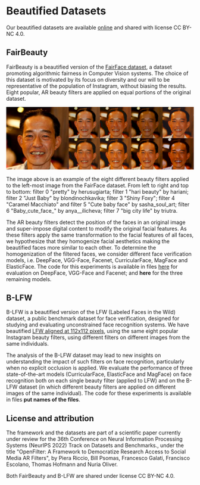# Beautified Datasets

Our beautified datasets are available [online](https://fairbeauty.z6.web.core.windows.net/) and shared with license CC BY-NC 4.0.

## FairBeauty
FairBeauty is a beautified version of the [FairFace dataset](https://github.com/joojs/fairface), a dataset promoting algorithmic fairness in Computer Vision systems. The choice of this dataset is motivated by its focus on diversity and our will to be representative of the population of Instagram, without biasing the results. Eight popular, AR beauty filters are applied on equal portions of the original dataset.

![Filters example.](assets/filters_example.png)

The image above is an example of the eight different beauty filters applied to the left-most image from the FairFace dataset. From left to right and top to bottom: filter 0 "pretty" by herusugiarta; filter 1 "hari beauty" by hariani; filter 2 "Just Baby" by blondinochkavika; filter 3 "Shiny Foxy"; filter 4 "Caramel Macchiato" and filter 5 "Cute baby face" by sasha_soul_art; filter 6 "Baby_cute_face_" by anya__ilicheva; filter 7 "big city life" by triutra.

The AR beauty filters detect the position of the faces in an original image and super-impose digital content to modify the original facial features. As these filters apply the same transformation to the facial features of all faces, we hypothesize that they homogenize facial aesthetics making the beautified faces more similar to each other. To determine the homogenization of the filtered faces, we consider different face verification models, i.e. DeepFace, VGG-Face, Facenet, CurricularFace, MagFace and ElasticFace. The code for this experiments is available in files [here](https://github.com/ellisalicante/OpenFilter/blob/main/Datasets/face_similarity_old_methods.ipynb) for evaluation on DeepFace, VGG-Face and Facenet; and **here** for the three remaining models.


## B-LFW
B-LFW is a beautified version of the LFW (Labeled Faces in the Wild) dataset, a public benchmark dataset for face verification, designed for studying and evaluating unconstrained face recognition systems. We have beautified [LFW aligned at 112x112 pixels](https://github.com/ZhaoJ9014/face.evoLVe), using the same eight popular Instagram beauty filters, using different filters on different images from the same individuals.

The analysis of the B-LFW dataset may lead to new insights on understanding the impact of such filters on face recognition, particularly when no explicit occlusion is applied. We evaluate the performance of three state-of-the-art models (CurricularFace, ElasticFace and MagFace) on face recognition both on each single beauty filter (applied to LFW) and on the B-LFW dataset (in which different beauty filters are applied on different images of the same individual). The code for these experiments is available in files **put names of the files**.


## License and attribution
The framework and the datasets are part of a scientific paper currently under review for the 36th Conference on Neural Information Processing Systems (NeurIPS 2022) Track on Datasets and Benchmarks., under the title "OpenFilter: A Framework to Democratize Research Access to Social Media AR Filters", by Piera Riccio, Bill Psomas, Francesco Galati, Francisco Escolano, Thomas Hofmann and Nuria Oliver.

Both FairBeauty and B-LFW are shared under license CC BY-NC 4.0.

